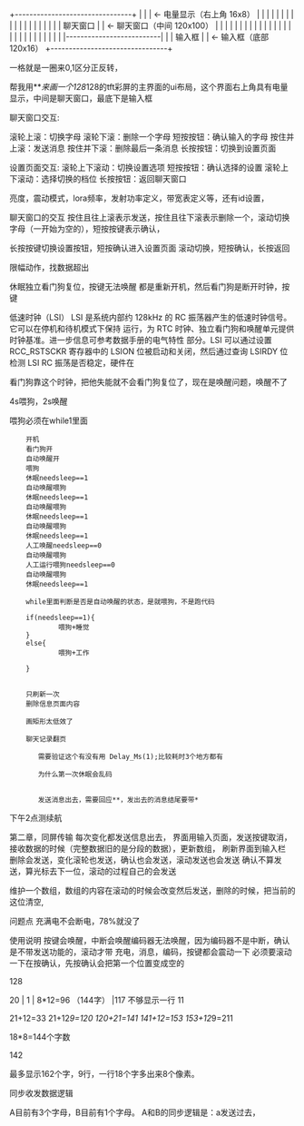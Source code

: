 
+--------------------------------+
|                          |     |     <- 电量显示（右上角 16x8）
|                          |     |
|                          |     |
|                          |     |
|                          |     |
|                          |     |
|                          |     |
|       聊天窗口           |     |     <- 聊天窗口（中间 120x100）
|                          |     |
|                          |     |
|                          |     |
|                          |     |
|                          |     |
|                          |     |
|                          |     |
|                          |     |
|                          |     |
|--------------------------|     |
|         输入框           |     |     <- 输入框（底部 120x16）
+--------------------------------+





一格就是一圈来0,1区分正反转，





帮我用***来画一个128*128的tft彩屏的主界面的ui布局，这个界面右上角具有电量显示，中间是聊天窗口，最底下是输入框


聊天窗口交互:

滚轮上滚：切换字母
滚轮下滚：删除一个字母
短按按钮：确认输入的字母
按住并上滚：发送消息
按住并下滚：删除最后一条消息
长按按钮：切换到设置页面


设置页面交互:
滚轮上下滚动：切换设置选项
短按按钮：确认选择的设置
滚轮上下滚动：选择切换的档位
长按按钮：返回聊天窗口


亮度，震动模式，lora频率，发射功率定义，带宽表定义等，还有id设置，

聊天窗口的交互
按住且往上滚表示发送，按住且往下滚表示删除一个，滚动切换字母（一开始为空的），短按按键表示确认，

<!-- 长按按键切换软件交互窗口
聊天记录窗口的交互
滚动翻动聊天记录
按住且往下滚表示删除聊天记录
 -->

长按按键切换设置按钮，短按确认进入设置页面
滚动切换，短按确认，长按返回


限幅动作，找数据超出

休眠独立看门狗复位，按键无法唤醒
都是重新开机，然后看门狗是断开时钟，按键

低速时钟（LSI）
LSI 是系统内部约 128kHz 的 RC 振荡器产生的低速时钟信号。它可以在停机和待机模式下保持
运行，为 RTC 时钟、独立看门狗和唤醒单元提供时钟基准。进一步信息可参考数据手册的电气特性
部分。LSI 可以通过设置 RCC_RSTSCKR 寄存器中的 LSION 位被启动和关闭，然后通过查询 LSIRDY 位
检测 LSI RC 振荡是否稳定，硬件在

看门狗靠这个时钟，把他失能就不会看门狗复位了，现在是唤醒问题，唤醒不了


 4s喂狗，2s唤醒

 
喂狗必须在while1里面

        开机
        看门狗开
        自动唤醒开
        喂狗
        休眠needsleep==1
        自动唤醒喂狗
        休眠needsleep==1
        自动唤醒喂狗
        休眠needsleep==1
        自动唤醒喂狗
        休眠needsleep==1
        人工唤醒needsleep==0
        自动唤醒喂狗
        人工运行喂狗needsleep==0
        自动唤醒喂狗
        休眠needsleep==1

        while里面判断是否是自动唤醒的状态，是就喂狗，不是跑代码

        if(needsleep==1){
                喂狗+睡觉
        }
        else{
                喂狗+工作

        }


        只刷新一次
        删除信息页面内容

        画矩形太低效了

        聊天记录翻页

           需要验证这个有没有用 Delay_Ms(1);比较耗时3个地方都有

           为什么第一次休眠会乱码


           发送消息出去，需要回应**，发出去的消息结尾要带*

下午2点测续航

第二章，同屏传输
每次变化都发送信息出去，
界面用输入页面，发送按键取消，
接收数据的时候（完整数据旧的是分段的数据），更新数组，
刷新界面到输入栏
删除会发送，变化滚轮也发送，确认也会发送，滚动发送也会发送
确认不算发送，算光标去下一位，滚动的过程自己的会发送


维护一个数组，数组的内容在滚动的时候会改变然后发送，删除的时候，把当前的这位清空,


问题点
充满电不会断电，78%就没了


使用说明
按键会唤醒，中断会唤醒编码器无法唤醒，因为编码器不是中断，确认是不带发送功能的，滚动才带
充电，消息，编码，按键都会震动一下
必须要滚动一下在按确认，先按确认会把第一个位置变成空的


128


20                        |
1                        |
8*12=96 （144字）       |117
不够显示一行            11




21+12=33
21+12*9=120
120+21=141
141+12=153
153+12*9=211



18*8=144个字数


142


最多显示162个字，9行，一行18个字多出来8个像素。



同步收发数据逻辑

A目前有3个字母，B目前有1个字母。
A和B的同步逻辑是：a发送过去，




